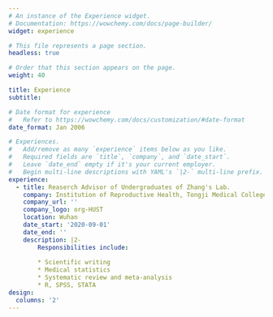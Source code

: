 ```yaml
---
# An instance of the Experience widget.
# Documentation: https://wowchemy.com/docs/page-builder/
widget: experience

# This file represents a page section.
headless: true

# Order that this section appears on the page.
weight: 40

title: Experience
subtitle:

# Date format for experience
#   Refer to https://wowchemy.com/docs/customization/#date-format
date_format: Jan 2006

# Experiences.
#   Add/remove as many `experience` items below as you like.
#   Required fields are `title`, `company`, and `date_start`.
#   Leave `date_end` empty if it's your current employer.
#   Begin multi-line descriptions with YAML's `|2-` multi-line prefix.
experience:
  - title: Reaserch Advisor of Undergraduates of Zhang's Lab.
    company: Institution of Reproductive Health, Tongji Medical College, HUST
    company_url: ''
    company_logo: org-HUST
    location: Wuhan
    date_start: '2020-09-01'
    date_end: ''
    description: |2-
        Responsibilities include:
        
        * Scientific writing
        * Medical statistics
        * Systematic review and meta-analysis
        * R, SPSS, STATA
design:
  columns: '2'
---
```

